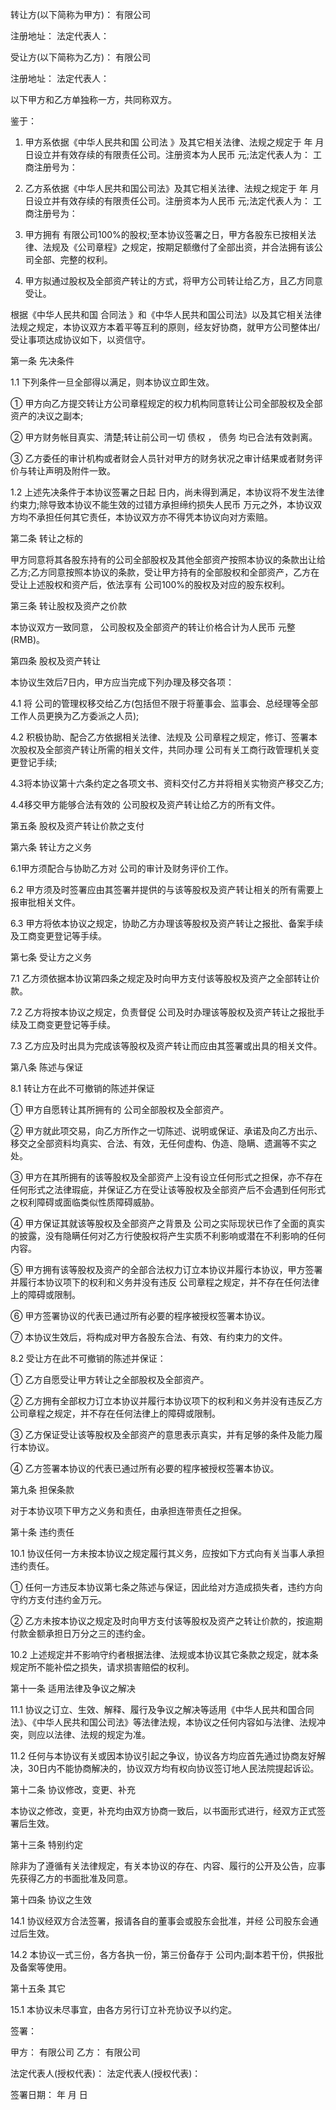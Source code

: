 
 


转让方(以下简称为甲方)： 有限公司


注册地址： 法定代表人：


受让方(以下简称为乙方)： 有限公司


注册地址： 法定代表人：


以下甲方和乙方单独称一方，共同称双方。


鉴于：


1. 甲方系依据《中华人民共和国
公司法
》及其它相关法律、法规之规定于 年 月 日设立并有效存续的有限责任公司。注册资本为人民币 元;法定代表人为： 工商注册号为：


2. 乙方系依据《中华人民共和国公司法》及其它相关法律、法规之规定于 年 月 日设立并有效存续的有限责任公司。注册资本为人民币 元;法定代表人为： 工商注册号为：


3. 甲方拥有 有限公司100%的股权;至本协议签署之日，甲方各股东已按相关法律、法规及《公司章程》之规定，按期足额缴付了全部出资，并合法拥有该公司全部、完整的权利。


4. 甲方拟通过股权及全部资产转让的方式，将甲方公司转让给乙方，且乙方同意受让。


根据《中华人民共和国
合同法
》和《中华人民共和国公司法》以及其它相关法律法规之规定，本协议双方本着平等互利的原则，经友好协商，就甲方公司整体出/受让事项达成协议如下，以资信守。


第一条 先决条件


1.1 下列条件一旦全部得以满足，则本协议立即生效。


① 甲方向乙方提交转让方公司章程规定的权力机构同意转让公司全部股权及全部资产的决议之副本;


② 甲方财务帐目真实、清楚;转让前公司一切
债权
，
债务
均已合法有效剥离。


③ 乙方委任的审计机构或者财会人员针对甲方的财务状况之审计结果或者财务评价与转让声明及附件一致。


1.2 上述先决条件于本协议签署之日起 日内，尚未得到满足，本协议将不发生法律约束力;除导致本协议不能生效的过错方承担缔约损失人民币 万元之外，本协议双方均不承担任何其它责任，本协议双方亦不得凭本协议向对方索赔。


第二条 转让之标的


甲方同意将其各股东持有的公司全部股权及其他全部资产按照本协议的条款出让给乙方;乙方同意按照本协议的条款，受让甲方持有的全部股权和全部资产，乙方在受让上述股权和资产后，依法享有 公司100%的股权及对应的股东权利。


第三条 转让股权及资产之价款


本协议双方一致同意， 公司股权及全部资产的转让价格合计为人民币 元整(RMB)。


第四条 股权及资产转让


本协议生效后7日内，甲方应当完成下列办理及移交各项：


4.1 将 公司的管理权移交给乙方(包括但不限于将董事会、监事会、总经理等全部工作人员更换为乙方委派之人员);


4.2 积极协助、配合乙方依据相关法律、法规及 公司章程之规定，修订、签署本次股权及全部资产转让所需的相关文件，共同办理 公司有关工商行政管理机关变更登记手续;


4.3将本协议第十六条约定之各项文书、资料交付乙方并将相关实物资产移交乙方;


4.4移交甲方能够合法有效的 公司股权及资产转让给乙方的所有文件。


第五条 股权及资产转让价款之支付


第六条 转让方之义务


6.1甲方须配合与协助乙方对 公司的审计及财务评价工作。


6.2 甲方须及时签署应由其签署并提供的与该等股权及资产转让相关的所有需要上报审批相关文件。


6.3 甲方将依本协议之规定，协助乙方办理该等股权及资产转让之报批、备案手续及工商变更登记等手续。


第七条 受让方之义务


7.1 乙方须依据本协议第四条之规定及时向甲方支付该等股权及资产之全部转让价款。


7.2 乙方将按本协议之规定，负责督促 公司及时办理该等股权及资产转让之报批手续及工商变更登记等手续。


7.3 乙方应及时出具为完成该等股权及资产转让而应由其签署或出具的相关文件。


第八条 陈述与保证


8.1 转让方在此不可撤销的陈述并保证


① 甲方自愿转让其所拥有的 公司全部股权及全部资产。


② 甲方就此项交易，向乙方所作之一切陈述、说明或保证、承诺及向乙方出示、移交之全部资料均真实、合法、有效，无任何虚构、伪造、隐瞒、遗漏等不实之处。


③ 甲方在其所拥有的该等股权及全部资产上没有设立任何形式之担保，亦不存在任何形式之法律瑕疵，并保证乙方在受让该等股权及全部资产后不会遇到任何形式之权利障碍或面临类似性质障碍威胁。


④ 甲方保证其就该等股权及全部资产之背景及 公司之实际现状已作了全面的真实的披露，没有隐瞒任何对乙方行使股权将产生实质不利影响或潜在不利影响的任何内容。


⑤ 甲方拥有该等股权及资产的全部合法权力订立本协议并履行本协议，甲方签署并履行本协议项下的权利和义务并没有违反 公司章程之规定，并不存在任何法律上的障碍或限制。


⑥ 甲方签署协议的代表已通过所有必要的程序被授权签署本协议。


⑦ 本协议生效后，将构成对甲方各股东合法、有效、有约束力的文件。


8.2 受让方在此不可撤销的陈述并保证：


① 乙方自愿受让甲方转让之全部股权及全部资产。


② 乙方拥有全部权力订立本协议并履行本协议项下的权利和义务并没有违反乙方公司章程之规定，并不存在任何法律上的障碍或限制。


③ 乙方保证受让该等股权及全部资产的意思表示真实，并有足够的条件及能力履行本协议。


④ 乙方签署本协议的代表已通过所有必要的程序被授权签署本协议。


第九条 担保条款


对于本协议项下甲方之义务和责任，由承担连带责任之担保。


第十条 违约责任


10.1 协议任何一方未按本协议之规定履行其义务，应按如下方式向有关当事人承担违约责任。


① 任何一方违反本协议第七条之陈述与保证，因此给对方造成损失者，违约方向守约方支付违约金万元。


② 乙方未按本协议之规定及时向甲方支付该等股权及资产之转让价款的，按逾期付款金额承担日万分之三的违约金。


10.2 上述规定并不影响守约者根据法律、法规或本协议其它条款之规定，就本条规定所不能补偿之损失，请求损害赔偿的权利。


第十一条 适用法律及争议之解决


11.1 协议之订立、生效、解释、履行及争议之解决等适用《中华人民共和国合同法》、《中华人民共和国公司法》等法律法规，本协议之任何内容如与法律、法规冲突，则应以法律、法规的规定为准。


11.2 任何与本协议有关或因本协议引起之争议，协议各方均应首先通过协商友好解决，30日内不能协商解决的，协议双方均有权向协议签订地人民法院提起诉讼。


第十二条 协议修改，变更、补充


本协议之修改，变更，补充均由双方协商一致后，以书面形式进行，经双方正式签署后生效。


第十三条 特别约定


除非为了遵循有关法律规定，有关本协议的存在、内容、履行的公开及公告，应事先获得乙方的书面批准及同意。


第十四条 协议之生效


14.1 协议经双方合法签署，报请各自的董事会或股东会批准，并经 公司股东会通过后生效。


14.2 本协议一式三份，各方各执一份，第三份备存于 公司内;副本若干份，供报批及备案等使用。


第十五条 其它


15.1 本协议未尽事宜，由各方另行订立补充协议予以约定。


签署：


甲方： 有限公司 乙方： 有限公司


法定代表人(授权代表)： 法定代表人(授权代表)：


签署日期： 年 月 日
 


 

 
 
 
 
 
  


  
 

  


  


  
 
 
 
 

